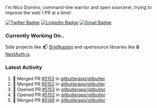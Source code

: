 
I'm Nico Domino, command-line warrior and open sourcerer, trying to improve the web 1 PR at a time!

[![Twitter Badge](https://img.shields.io/badge/-@ndom91-1ca0f1?style=flat-square&labelColor=1ca0f1&logo=twitter&logoColor=white&link=https://twitter.com/ndom91)](https://twitter.com/ndom91) [![Linkedin Badge](https://img.shields.io/badge/-ndom91-blue?style=flat-square&logo=Linkedin&logoColor=white&link=https://www.linkedin.com/in/ndom91/)](https://www.linkedin.com/in/ndom91/) [![Gmail Badge](https://img.shields.io/badge/-yo@ndo.dev-c14438?style=flat-square&logo=mail.ru&logoColor=white&link=mailto:yo@ndo.dev)](mailto:yo@ndo.dev)

### Currently Working On..

Side projects like 📬 [Briefkasten](https://briefkastenhq.com) and opensource libraries like 🔒 [NextAuth.js](https://github.com/nextauthjs/next-auth).

<!--START_SECTION_PROFILE_VIEWS:readme-info-->
<!--END_SECTION_PROFILE_VIEWS:readme-info-->

<!--START_SECTION_DAILY_COMMIT:readme-info-->
<!--END_SECTION_DAILY_COMMIT:readme-info-->

<!--START_SECTION_WEEKLY_COMMIT:readme-info-->
<!--END_SECTION_WEEKLY_COMMIT:readme-info-->

### Latest Activity

<!--START_SECTION:activity-->
1. 🎉 Merged PR [#5153](https://github.com/gitbutlerapp/gitbutler/pull/5153) in [gitbutlerapp/gitbutler](https://github.com/gitbutlerapp/gitbutler)
2. 🎉 Merged PR [#5152](https://github.com/gitbutlerapp/gitbutler/pull/5152) in [gitbutlerapp/gitbutler](https://github.com/gitbutlerapp/gitbutler)
3. 💪 Opened PR [#5153](https://github.com/gitbutlerapp/gitbutler/pull/5153) in [gitbutlerapp/gitbutler](https://github.com/gitbutlerapp/gitbutler)
4. 💪 Opened PR [#5152](https://github.com/gitbutlerapp/gitbutler/pull/5152) in [gitbutlerapp/gitbutler](https://github.com/gitbutlerapp/gitbutler)
5. 🎉 Merged PR [#5149](https://github.com/gitbutlerapp/gitbutler/pull/5149) in [gitbutlerapp/gitbutler](https://github.com/gitbutlerapp/gitbutler)
<!--END_SECTION:activity-->
